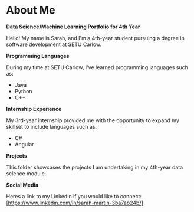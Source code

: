 # About Me

**Data Science/Machine Learning Portfolio for 4th Year**

Hello! My name is Sarah, and I'm a 4th-year student pursuing a degree in software development at SETU Carlow.

**Programming Languages**

During my time at SETU Carlow, I've learned programming languages such as:

* Java
* Python
* C++

**Internship Experience**

My 3rd-year internship provided me with the opportunity to expand my skillset to include languages such as:

* C#
* Angular

**Projects**

This folder showcases the projects I am undertaking in my 4th-year data science module.

**Social Media**

Heres a link to my LinkedIn if you would like to connect: [https://www.linkedin.com/in/sarah-martin-3ba7ab24b/]


